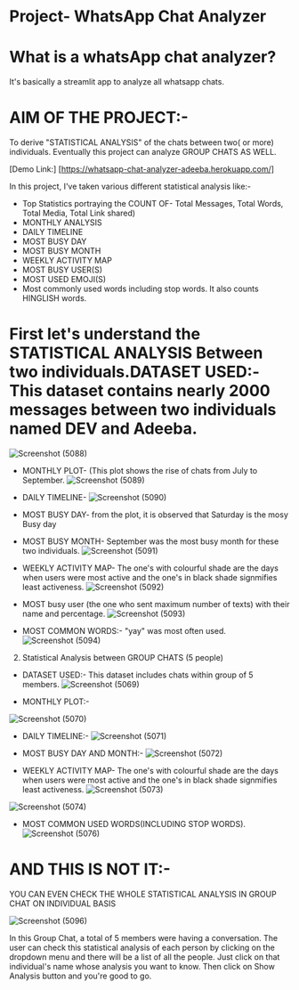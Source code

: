 # Project- WhatsApp Chat Analyzer

# What is a whatsApp chat analyzer?

It's basically a streamlit app to analyze all whatsapp chats.

# AIM OF THE PROJECT:-
To derive  "STATISTICAL  ANALYSIS"  of the chats between two( or more) individuals. Eventually this project can analyze GROUP CHATS AS WELL.

[Demo Link:] [https://whatsapp-chat-analyzer-adeeba.herokuapp.com/] 

In this project, I've taken various different statistical analysis like:-
  
 * Top Statistics portraying the COUNT OF- Total Messages, Total Words, Total Media, Total Link shared)
* MONTHLY ANALYSIS
* DAILY TIMELINE
* MOST BUSY DAY
* MOST BUSY MONTH
* WEEKLY ACTIVITY MAP
* MOST BUSY USER(S)
* MOST USED EMOJI(S)
* Most commonly used words including stop words. It also counts HINGLISH words.

# First let's understand the STATISTICAL ANALYSIS Between two individuals.DATASET USED:-This dataset contains nearly 2000 messages between two individuals named DEV and Adeeba.

![Screenshot (5088)](https://user-images.githubusercontent.com/80636537/192165949-f6dd55b7-1e73-46a7-a19a-d5ffe6d6a002.png)

* MONTHLY PLOT- (This plot shows the rise of chats from July to September.
![Screenshot (5089)](https://user-images.githubusercontent.com/80636537/192165951-62107a67-d4f6-42aa-9da4-0c8891a0fae4.png)

* DAILY TIMELINE- 
![Screenshot (5090)](https://user-images.githubusercontent.com/80636537/192165952-b49cb146-dea8-4b1c-bd1a-52cdd778bd37.png)

* MOST BUSY DAY- from the plot, it is observed that Saturday is the mosy Busy day 
* MOST BUSY MONTH- September was the most busy month for these two individuals.
![Screenshot (5091)](https://user-images.githubusercontent.com/80636537/192165953-87ce7bff-75ac-47b4-87ba-09fbcc6db494.png)

* WEEKLY ACTIVITY MAP- The one's with colourful shade are the days when users were most active and the one's in black shade signmifies least activeness.
![Screenshot (5092)](https://user-images.githubusercontent.com/80636537/192165954-6489e2a1-cf92-432a-9f50-8bdbcfc7888f.png)

* MOST busy user (the one who sent maximum number of texts) with their name and percentage.
![Screenshot (5093)](https://user-images.githubusercontent.com/80636537/192165958-d32350a3-5936-48c5-a952-56e81cf842a2.png)

* MOST COMMON WORDS:- "yay" was most often used.
![Screenshot (5094)](https://user-images.githubusercontent.com/80636537/192165960-fb981b1f-699e-41be-8ffd-f81cb2e25b09.png)

2) Statistical Analysis between GROUP CHATS (5 people)

* DATASET USED:- This dataset includes chats within group of 5 members.
![Screenshot (5069)](https://user-images.githubusercontent.com/80636537/192029850-be3efb0a-06d0-4530-9c72-288ec283bf93.png)

* MONTHLY PLOT:-

![Screenshot (5070)](https://user-images.githubusercontent.com/80636537/192029859-4d9bf23e-fe8e-4b32-a238-76eadfe938df.png)

* DAILY TIMELINE:-
![Screenshot (5071)](https://user-images.githubusercontent.com/80636537/192029860-fdb4bb87-6485-4be0-abd1-f3fec57bcdf1.png)

* MOST BUSY DAY AND MONTH:-
![Screenshot (5072)](https://user-images.githubusercontent.com/80636537/192029861-8c7aba9f-1383-46c0-b1ba-7f3ee314b52d.png)


*  WEEKLY ACTIVITY MAP- The one's with colourful shade are the days when users were most active and the one's in black shade signmifies least activeness.
![Screenshot (5073)](https://user-images.githubusercontent.com/80636537/192029863-033acc76-61ec-4c66-8d48-f2e823f7b3de.png)

![Screenshot (5074)](https://user-images.githubusercontent.com/80636537/192029865-3caed655-7c70-44eb-987e-ea79980485b5.png)

* MOST COMMON USED WORDS(INCLUDING STOP WORDS).
![Screenshot (5076)](https://user-images.githubusercontent.com/80636537/192029872-4424f9b7-0c1c-4556-a155-a0ac1928ce3b.png)

# AND THIS IS NOT IT:-
 YOU CAN EVEN CHECK THE WHOLE STATISTICAL ANALYSIS IN GROUP CHAT ON INDIVIDUAL BASIS
 
 
 ![Screenshot (5096)](https://user-images.githubusercontent.com/80636537/192167681-ae260ad6-9500-40ec-853c-6527ca739936.png)

 
 In this Group Chat, a total of 5 members were having a conversation. The user can check this statistical analysis of each person by clicking on the dropdown menu and there will be a list of all the people. Just click on that individual's name whose analysis you want to know. Then click on Show Analysis button and you're good to go.

 
